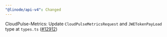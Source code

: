```yaml
---
"@linode/api-v4": Changed
---
```


CloudPulse-Metrics: Update `CloudPulseMetricsRequest` and `JWETokenPayLoad` type at `types.ts` ([#12912](https://github.com/linode/manager/pull/12912))
